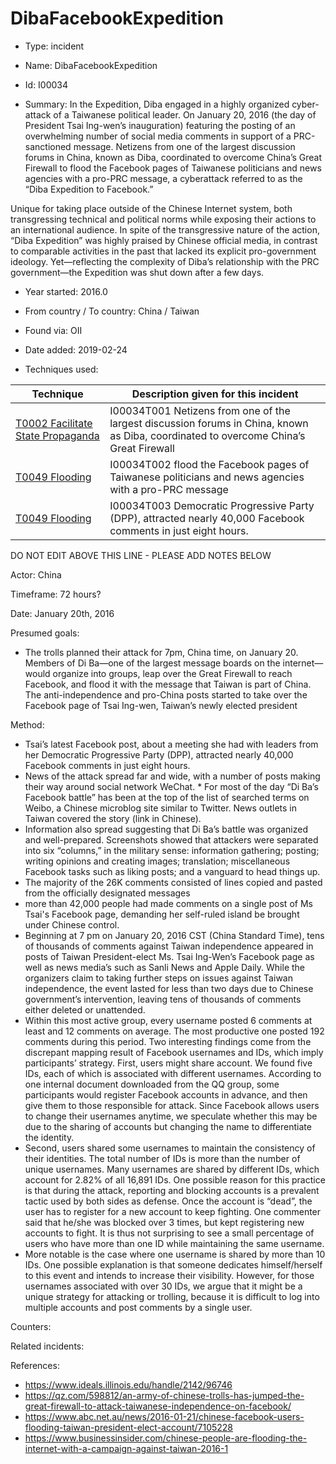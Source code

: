 # DibaFacebookExpedition

* Type: incident

* Name: DibaFacebookExpedition

* Id: I00034

* Summary: In the Expedition, Diba engaged in a highly organized cyber-attack of a Taiwanese political leader. On January 20, 2016 (the day of President Tsai Ing-wen’s inauguration) featuring the posting of an overwhelming number of social media comments in support of a PRC-sanctioned message. Netizens from one of the largest discussion forums in China, known as Diba, coordinated to overcome China’s Great Firewall to flood the Facebook pages of Taiwanese  politicians and news agencies with a pro-PRC message, a cyberattack referred to as the “Diba Expedition to Facebook.” 

Unique for taking place outside of the Chinese Internet system, both transgressing technical and political norms while exposing their actions to an international audience. In spite of the transgressive nature of the action, “Diba Expedition” was highly praised by Chinese official media, in contrast to comparable activities in the past that lacked its explicit pro-government ideology. Yet—reflecting the complexity of Diba’s relationship with the PRC government—the Expedition was shut down after a few days.

* Year started: 2016.0

* From country / To country: China / Taiwan

* Found via: OII

* Date added: 2019-02-24

* Techniques used: 

| Technique | Description given for this incident |
| --------- | ------------------------- |
| [T0002 Facilitate State Propaganda](../techniques/T0002.md) | I00034T001 Netizens from one of the largest discussion forums in China, known as Diba, coordinated to overcome China’s Great Firewall |
| [T0049 Flooding](../techniques/T0049.md) | I00034T002 flood the Facebook pages of Taiwanese politicians and news agencies with a pro-PRC message |
| [T0049 Flooding](../techniques/T0049.md) | I00034T003 Democratic Progressive Party (DPP), attracted nearly 40,000 Facebook comments in just eight hours. |

DO NOT EDIT ABOVE THIS LINE - PLEASE ADD NOTES BELOW

Actor: China

Timeframe: 72 hours?

Date: January 20th, 2016

Presumed goals: 

* The trolls planned their attack for 7pm, China time, on January 20. Members of Di Ba—one of the largest message boards on the internet—would organize into groups, leap over the Great Firewall to reach Facebook, and flood it with the message that Taiwan is part of China. The anti-independence and pro-China posts started to take over the Facebook page of Tsai Ing-wen, Taiwan’s newly elected president

Method: 

* Tsai’s latest Facebook post, about a meeting she had with leaders from her Democratic Progressive Party (DPP), attracted nearly 40,000 Facebook comments in just eight hours.
* News of the attack spread far and wide, with a number of posts making their way around social network WeChat. * For most of the day “Di Ba’s Facebook battle” has been at the top of the list of searched terms on Weibo, a Chinese microblog site similar to Twitter. News outlets in Taiwan covered the story (link in Chinese).
* Information also spread suggesting that Di Ba’s battle was organized and well-prepared. Screenshots showed that attackers were separated into six “columns,” in the military sense: information gathering; posting; writing opinions and creating images; translation; miscellaneous Facebook tasks such as liking posts; and a vanguard to head things up.
* The majority of the 26K comments consisted of lines copied and pasted from the officially designated messages
*  more than 42,000 people had made comments on a single post of Ms Tsai's Facebook page, demanding her self-ruled island be brought under Chinese control.
* Beginning at 7 pm on January 20, 2016 CST (China Standard Time), tens of thousands of
comments against Taiwan independence appeared in posts of Taiwan President-elect Ms. Tsai Ing-Wen’s Facebook page as well as news media’s such as Sanli News and Apple Daily. While the organizers claim to taking further steps on issues against Taiwan independence, the event lasted for less than two days due to Chinese government’s intervention, leaving tens of thousands of comments either deleted or unattended.
* Within this most active group, every username posted 6 comments at least and 12 comments
on average. The most productive one posted 192 comments during this period. Two interesting
findings come from the discrepant mapping result of Facebook usernames and IDs, which imply
participants’ strategy. First, users might share account. We found five IDs, each of which is
associated with different usernames. According to one internal document downloaded from the
QQ group, some participants would register Facebook accounts in advance, and then give them to those responsible for attack. Since Facebook allows users to change their usernames anytime, we speculate whether this may be due to the sharing of accounts but changing the name to differentiate the identity.
* Second, users shared some usernames to maintain the consistency of their identities. The total
number of IDs is more than the number of unique usernames. Many usernames are shared by
different IDs, which account for 2.82% of all 16,891 IDs. One possible reason for this practice is
that during the attack, reporting and blocking accounts is a prevalent tactic used by both sides as defense. Once the account is “dead”, the user has to register for a new account to keep fighting. One commenter said that he/she was blocked over 3 times, but kept registering new accounts to fight. It is thus not surprising to see a small percentage of users who have more than one ID while maintaining the same username.
* More notable is the case where one username is shared by more than 10 IDs. One possible
explanation is that someone dedicates himself/herself to this event and intends to increase their
visibility. However, for those usernames associated with over 30 IDs, we argue that it might be a
unique strategy for attacking or trolling, because it is difficult to log into multiple accounts and
post comments by a single user.

Counters: 

Related incidents: 

References:

* https://www.ideals.illinois.edu/handle/2142/96746
* https://qz.com/598812/an-army-of-chinese-trolls-has-jumped-the-great-firewall-to-attack-taiwanese-independence-on-facebook/
* https://www.abc.net.au/news/2016-01-21/chinese-facebook-users-flooding-taiwan-president-elect-account/7105228
* https://www.businessinsider.com/chinese-people-are-flooding-the-internet-with-a-campaign-against-taiwan-2016-1




